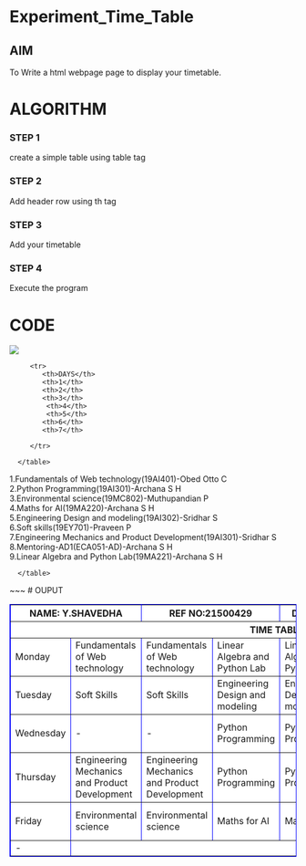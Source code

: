 # Experiment_Time_Table

## AIM
To Write a html webpage page to display your timetable.

# ALGORITHM
### STEP 1
create a simple table using table tag
### STEP 2
Add header row using th tag
### STEP 3
Add your timetable
### STEP 4
Execute the program

# CODE
<!DOCTYPE html>
<html>

   <head>
      <title>TIME TABLE</title>
   </head>
	
   <body>
      <table border = "1" cellspacing="1" bordercolor="blue" bgcolor="white">
      <img src="logo.png">
          <tr>
            <th colspan="2"> NAME: Y.SHAVEDHA
            <th colspan="2"> REF NO:21500429
            <th colspan="6"> DEPT: ARTIFICIAL INTELLIGENCE AND DATA SCIENCE</th>
         </tr>
         <tr>
            <th colspan="8">TIME TABLE</th>
          </tr>
         
         <tr>
            <th>DAYS</th>
            <th>1</th>
            <th>2</th>
            <th>3</th>
             <th>4</th>
             <th>5</th>
            <th>6</th>
            <th>7</th>
            
         </tr>
         
        
  
  <tr>
             <td>Monday</td>
             <td>Fundamentals of Web technology</td>
             <td>Fundamentals of Web technology</td>
             <td>Linear Algebra and Python Lab</td></td>
             <td>Linear Algebra and Python Lab</td>
         <th>Mentoring</th>
             <td>Maths for AI</td>
             <td>Maths for AI</td>
 </tr>
 <tr>
             <td>Tuesday</td>
             <td>Soft Skills</td>
             <td>Soft Skills</td>
             <td>Engineering Design and modeling</td>
             <td>Engineering Design and modeling</td>
              <th>Lunch break</th>
             <td>Engineering Machanics and product</td>
             <td>Engineering Machanics and product</td>
 </tr>
 <tr>
             <td>Wednesday</td>
             <td>-</td>
             <td>-</td>
             <td>Python Programming </td>
             <td>Python Programming</td>
             <th>Lunch Break</th>
             <td>Fundamentals of Web technology</td>
             <td>Fundamentals of Web technology</td>
 </tr>
  <tr>
             <td>Thursday</td>
             <td>Engineering Mechanics and Product Development</td>
             <td>Engineering Mechanics and Product Development</td>
             <td>Python Programming </td>
             <td>Python Programming</td>
             <th>Lunch break</th>
             <td>Engineering Design and modeling</td>
             <td > Engineering Design and modeling</td>
 </tr>
 <tr>
             <td>Friday</td>
             <td>Environmental science</td>
             <td>Environmental science</td>
             <td>Maths for AI </td>
             <td>Maths for AI</td>
             <th>Lunch break</th>
             <td>Fundamentals of Web technology</td>
             <td>Fundamentals of Web technology</td>
 </tr>
  
         
      </table>
1.Fundamentals of Web technology(19AI401)-Obed Otto C<br>
2.Python Programming(19AI301)-Archana S H<br>
3.Environmental science(19MC802)-Muthupandian P<br>
4.Maths for AI(19MA220)-Archana S H<br>
5.Engineering Design and modeling(19AI302)-Sridhar S<br>
6.Soft skills(19EY701)-Praveen P<br>
7.Engineering Mechanics and Product Development(19AI301)-Sridhar S<br>
8.Mentoring-AD1(ECA051-AD)-Archana S H<br>
9.Linear Algebra and Python Lab(19MA221)-Archana S H<br>
      
   </body>
</html>
             <td>-</td>
 </tr>
  
         
      </table>
      
   </body>
</html>
~~~
# OUPUT



